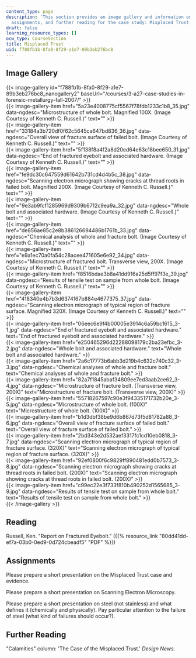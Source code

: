```yaml
---
content_type: page
description: 'This section provides an image gallery and information on readings,
  assignments, and further reading for the case study: Misplaced Trust.'
draft: false
learning_resource_types: []
ocw_type: CourseSection
title: Misplaced Trust
uid: f788fb1b-8fa0-8f29-a1e7-89b3eb276bc8
---
```

## Image Gallery

{{< image-gallery id="f788fb1b-8fa0-8f29-a1e7-89b3eb276bc8_nanogallery2" baseUrl="/courses/3-a27-case-studies-in-forensic-metallurgy-fall-2007/" >}}  
{{< image-gallery-item href="5a23e4008775cf5567f78fdb1233c1b8_35.jpg" data-ngdesc="Microstructure of whole bolt. Magnified 100X. (Image Courtesy of Kenneth C. Russell.)" text="" >}}  
{{< image-gallery-item href="33184a3b720df0f62c5645ca647bd836_36.jpg" data-ngdesc="Overall view of fracture surface of failed bolt. (Image Courtesy of Kenneth C. Russell.)" text="" >}}  
{{< image-gallery-item href="5f138f8a4f2a8d20ed64e63c18bee650_31.jpg" data-ngdesc="End of fractured eyebolt and associated hardware. (Image Courtesy of Kenneth C. Russell.)" text="" >}}  
{{< image-gallery-item href="fe9dc30c647559d61642b731cd4d4b5c_38.jpg" data-ngdesc="Scanning electron micrograph showing cracks at thread roots in failed bolt. Magnified 200X. (Image Courtesy of Kenneth C. Russell.)" text="" >}}  
{{< image-gallery-item href="9e3ab9fcf1285969d9309b6712c9ea9a_32.jpg" data-ngdesc="Whole bolt and associated hardware. (Image Courtesy of Kenneth C. Russell.)" text="" >}}  
{{< image-gallery-item href="de856ae85c2e8b386126694486b1761b_33.jpg" data-ngdesc="Chemical analysis of whole and fracture bolt. (Image Courtesy of Kenneth C. Russell.)" text="" >}}  
{{< image-gallery-item href="e9a1ec70a0fa54c28acee471605e6e92_34.jpg" data-ngdesc="Microstructure of fractured bolt. Transverse view, 200X. (Image Courtesy of Kenneth C. Russell.)" text="" >}}  
{{< image-gallery-item href="f8516bdae3b8a41dd916a25d5ff97f3e_39.jpg" data-ngdesc="Results of tensile test on sample from whole bolt. (Image Courtesy of Kenneth C. Russell.)" text="" >}}  
{{< image-gallery-item href="418340e4b7b3d6374167b884e4677375_37.jpg" data-ngdesc="Scanning electron micrograph of typical region of fracture surface. Magnified 320X. (Image Courtesy of Kenneth C. Russell.)" text="" >}}  
{{< image-gallery-item href="06eec6e9f4b00005e3914c6a59bc1615_3-1.jpg" data-ngdesc="End of fractured eyebolt and associated hardware." text="End of fractured eyebolt and associated hardware." >}}  
{{< image-gallery-item href="e250465296d22288098179c2ba23efbc_3-2.jpg" data-ngdesc="Whole bolt and associated hardware." text="Whole bolt and associated hardware." >}}  
{{< image-gallery-item href="2a6c17773b6abb3d219b4c632c740c32_3-3.jpg" data-ngdesc="Chemical analyses of whole and fracture bolt." text="Chemical analyses of whole and fracture bolt." >}}  
{{< image-gallery-item href="82a7f1845abaf34809ee7ed3aab2ce62_3-4.jpg" data-ngdesc="Microstructure of fracture bolt. (Transverse view, 200X)" text="Microstructure of fracture bolt. (Transverse view, 200X)" >}}  
{{< image-gallery-item href="55718267597c90e3f94335171732b20e_3-5.jpg" data-ngdesc="Microstructure of whole bolt. (100X)" text="Microstructure of whole bolt. (100X)" >}}  
{{< image-gallery-item href="b1d3dbf38be9d6b867d73f5d81782a88_3-6.jpg" data-ngdesc="Overall view of fracture surface of failed bolt." text="Overall view of fracture surface of failed bolt." >}}  
{{< image-gallery-item href="2bd343e2d532aef3317fc1cd10eb0818_3-7.jpg" data-ngdesc="Scanning electron micrograph of typical region of fracture surface. (320X)" text="Scanning electron micrograph of typical region of fracture surface. (320X)" >}}  
{{< image-gallery-item href="92ef0800f6c9829ff890481edd0b7573_3-8.jpg" data-ngdesc="Scanning electron micrograph showing cracks at thread roots in failed bolt. (200X)" text="Scanning electron micrograph showing cracks at thread roots in failed bolt. (200X)" >}}  
{{< image-gallery-item href="c99ec22e3f733f810b490252d1565685_3-9.jpg" data-ngdesc="Results of tensile test on sample from whole bolt." text="Results of tensile test on sample from whole bolt." >}}  
{{< /image-gallery >}}

## Reading

Russell, Ken. "Report on Fractured Eyebolt." ({{% resource_link "80dd41dd-ef7a-03b0-0ed9-0d724cbeadf5" "PDF" %}})

## Assignments

Please prepare a short presentation on the Misplaced Trust case and evidence.

Please prepare a short presentation on Scanning Electron Microscopy.

Please prepare a short presentation on steel (not stainless) and what defines it (chemically and physically). Pay particular attention to the failure of steel (what kind of failures should occur?).

## Further Reading

"Calamities" column: 'The Case of the Misplaced Trust.' *Design News*.